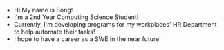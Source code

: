 - Hi My name is Song! 
- I'm a 2nd Year Computing Science Student! 
- Currently, I'm developing programs for my workplaces' HR Department to help automate their tasks! 
- I hope to have a career as a SWE in the near future! 
